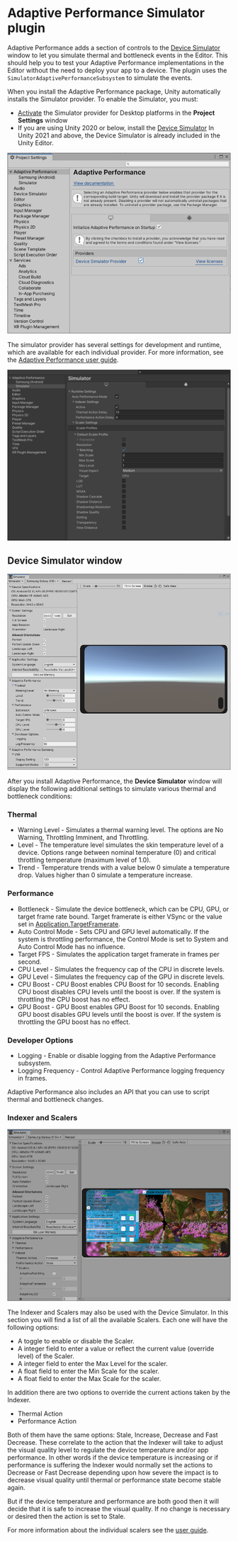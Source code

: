 # Adaptive Performance Simulator plugin

Adaptive Performance adds a section of controls to the [Device Simulator](https://docs.unity3d.com/Packages/com.unity.device-simulator@latest) window to let you simulate thermal and bottleneck events in the Editor. This should help you to test your Adaptive Performance implementations in the Editor without the need to deploy your app to a device. The plugin uses the `SimulatorAdaptivePerformanceSubsystem` to simulate the events.

When you install the Adaptive Performance package, Unity automatically installs the Simulator provider. To enable the Simulator, you must:

* [Activate](installing-and-configuring.md#provider-installation) the Simulator provider for Desktop platforms in the **Project Settings** window
* If you are using Unity 2020 or below, install the [Device Simulator](https://docs.unity3d.com/Packages/com.unity.device-simulator@2.2/manual/index.html)  In Unity 2021 and above, the Device Simulator is already included in the Unity Editor.

![Adaptive Performance Device Simulator settings.](Images/simulator-provider-enable.png)

The simulator provider has several settings for development and runtime, which are available for each individual provider. For more information, see the [Adaptive Performance user guide](user-guide.md).

![Adaptive Performance Device Simulator Settings.](Images/simulator-provider-settings.png)

## Device Simulator window

![Adaptive Performance Device Simulator settings.](Images/simulator-extension-settings.png)

After you install Adaptive Performance, the **Device Simulator** window will display the following additional settings to simulate various thermal and bottleneck conditions:

### Thermal
* Warning Level - Simulates a thermal warning level. The options are No Warning, Throttling Imminent, and Throttling.
* Level - The temperature level simulates the skin temperature level of a device. Options range between nominal temperature (0) and critical throttling temperature (maximum level of 1.0).
* Trend - Temperature trends with a value below 0 simulate a temperature drop. Values higher than 0 simulate a temperature increase.

### Performance
* Bottleneck - Simulate the device bottleneck, which can be CPU, GPU, or target frame rate bound. Target framerate is either VSync or the value set in [Application.TargetFramerate](https://docs.unity3d.com/ScriptReference/Application-targetFrameRate.html).
* Auto Control Mode - Sets CPU and GPU level automatically. If the system is throttling performance, the Control Mode is set to System and Auto Control Mode has no influence.
* Target FPS - Simulates the application target framerate in frames per second.
* CPU Level - Simulates the frequency cap of the CPU in discrete levels.
* GPU Level - Simulates the frequency cap of the GPU in discrete levels.
* CPU Boost - CPU Boost enables CPU Boost for 10 seconds. Enabling CPU boost disables CPU levels until the boost is over. If the system is throttling the CPU boost has no effect.
* GPU Boost - GPU Boost enables GPU Boost for 10 seconds. Enabling GPU boost disables GPU levels until the boost is over. If the system is throttling the GPU boost has no effect.

### Developer Options
* Logging - Enable or disable logging from the Adaptive Performance subsystem.
* Logging Frequency - Control Adaptive Performance logging frequency in frames.

Adaptive Performance also includes an API that you can use to script thermal and bottleneck changes.

### Indexer and Scalers

![Adaptive Performance Device Simulator Scaler settings.](Images/simulator-extension-scaler-settings.png)

The Indexer and Scalers may also be used with the Device Simulator. In this section you will find a list of all the available Scalers. Each one will have the following options:

* A toggle to enable or disable the Scaler.
* A integer field to enter a value or reflect the current value (override level) of the Scaler.
* A integer field to enter the Max Level for the scaler.
* A float field to enter the Min Scale for the scaler.
* A float field to enter the Max Scale for the scaler.

In addition there are two options to override the current actions taken by the Indexer.

* Thermal Action
* Performance Action

Both of them have the same options: Stale, Increase, Decrease and Fast Decrease. These correlate to the action that the Indexer will take to adjust the visual quality level to regulate the device temperature and/or app performance. In other words if the device temperature is increasing or if performance is suffering the Indexer would normally set the actions to Decrease or Fast Decrease depending upon how severe the impact is to decrease visual quality until thermal or performance state become stable again.

But if the device temperature and performance are both good then it will decide that it is safe to increase the visual quality. If no change is necessary or desired then the action is set to Stale.

For more information about the individual scalers see the  [user guide](user-guide.md#indexer-and-scalers).
